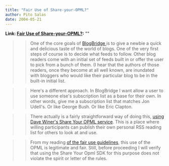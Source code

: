 ```yaml
---
title: "Fair Use of Share-your-OPML?"
author: Pito Salas
date: 2004-05-21
---
```


**Link: [Fair Use of Share-your-OPML?](None):** ""


>>

>> One of the core goals of [BlogBridge ](<http://www.blogbridge.com>)is to
give a newbie a quick and delicious taste of the world of blogs. One of the
very first steps of course is to decide what feeds to follow. Other blog
readers come with an initial set of feeds built in or offer the user to pick
from a bunch of them. (I hear that the authors of those readers, once they
become at all well known, are inundated with bloggers who would like their
particular blog to be in the built-in initial list.

>>

>> Here's a different approach. In BlogBridge I want allow a user to use
someone else's subscription list as a base for their own. In other words, give
me a subscription list that matches Jon Udell's. Or like George Bush. Or like
Eric Clapton.

>>

>> There actually is a fairly straightforward way of doing this, [using Dave
Winer's Share Your OPML
service](<http://feeds.scripting.com/whatIsOpml#usingOpmlToExchangeSubscriptionLists>).
This is a place where willing participants can publish their own personal RSS
reading list for others to look at and use.

>>

>> From my reading [of the fair use
guidelines](<http://feeds.scripting.com/sdk>), this use of the OPML is
legitimate and fair. Still, before proceeding I will verify that using the
Share Your Opml SDK for this purpose does not violate the spirit or letter of
the rules.



